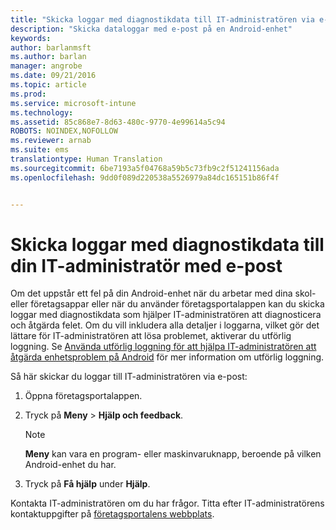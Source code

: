 ```yaml
---
title: "Skicka loggar med diagnostikdata till IT-administratören via e-post | Microsoft Intune"
description: "Skicka dataloggar med e-post på en Android-enhet"
keywords: 
author: barlanmsft
ms.author: barlan
manager: angrobe
ms.date: 09/21/2016
ms.topic: article
ms.prod: 
ms.service: microsoft-intune
ms.technology: 
ms.assetid: 85c868e7-8d63-480c-9770-4e99614a5c94
ROBOTS: NOINDEX,NOFOLLOW
ms.reviewer: arnab
ms.suite: ems
translationtype: Human Translation
ms.sourcegitcommit: 6be7193a5f04768a59b5c73fb9c2f51241156ada
ms.openlocfilehash: 9dd0f089d220538a5526979a84dc165151b86f4f


---
```



# <a name="send-diagnostic-data-logs-to-your-it-admin-using-email"></a>Skicka loggar med diagnostikdata till din IT-administratör med e-post

Om det uppstår ett fel på din Android-enhet när du arbetar med dina skol- eller företagsappar eller när du använder företagsportalappen kan du skicka loggar med diagnostikdata som hjälper IT-administratören att diagnosticera och åtgärda felet. Om du vill inkludera alla detaljer i loggarna, vilket gör det lättare för IT-administratören att lösa problemet, aktiverar du utförlig loggning. Se [Använda utförlig loggning för att hjälpa IT-administratören att åtgärda enhetsproblem på Android](use-verbose-logging-to-help-your-it-administrator-fix-device-issues-android.md) för mer information om utförlig loggning.

Så här skickar du loggar till IT-administratören via e-post:

1.  Öppna företagsportalappen.

2.  Tryck på **Meny** &gt;  **Hjälp och feedback**.

    > [!NOTE]
    > **Meny** kan vara en program- eller maskinvaruknapp, beroende på vilken Android-enhet du har.

3.  Tryck på **Få hjälp** under **Hjälp**.

Kontakta IT-administratören om du har frågor. Titta efter IT-administratörens kontaktuppgifter på [företagsportalens webbplats](http://portal.manage.microsoft.com).



<!--HONumber=Oct16_HO2-->


